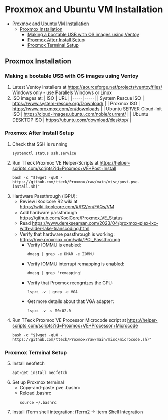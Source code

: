 # Proxmox and Ubuntu VM Installation 
- [Proxmox and Ubuntu VM Installation](#proxmox-and-ubuntu-vm-installation)
  - [Proxmox Installation](#proxmox-installation)
    - [Making a bootable USB with OS images using Ventoy](#making-a-bootable-usb-with-os-images-using-ventoy)
    - [Proxmox After Install Setup](#proxmox-after-install-setup)
    - [Proxmox Terminal Setup](#proxmox-terminal-setup)

## Proxmox Installation
### Making a bootable USB with OS images using Ventoy
1) Latest Ventoy installers at https://sourceforge.net/projects/ventoy/files/ Windows only - use Parallels Windows or Linux
2) ISO images at:
   | ISO | URL |
   |-----|-----|
   | System Rescue ISO | https://www.system-rescue.org/Download/ |
   | Proxmox ISO | https://www.proxmox.com/en/downloads |
   | Ubuntu SERVER Cloud-Init ISO | https://cloud-images.ubuntu.com/noble/current/ |
   | Ubuntu DESKTOP ISO | https://ubuntu.com/download/desktop/ |

### Proxmox After Install Setup
1) Check that SSH is running
   ```
   systemctl status ssh.service
   ```
2) Run TTeck Proxmox VE Helper-Scripts at https://helper-scripts.com/scripts?id=Proxmox+VE+Post+Install
   ```
   bash -c "$(wget -qLO - https://github.com/tteck/Proxmox/raw/main/misc/post-pve-install.sh)"
   ```
3) Hardware Passthrough (iGPU):
   - Review iKoolcore R2 wiki at https://wiki.ikoolcore.com/#/R2/en/FAQs/VM
   - Add hardware passthrough https://github.com/KoolCore/Proxmox_VE_Status
   - Read https://www.derekseaman.com/2023/04/proxmox-plex-lxc-with-alder-lake-transcoding.html
   - Verify that hardware passthrough is working: https://pve.proxmox.com/wiki/PCI_Passthrough
      - Verify IOMMU is enabled:
        ```
        dmesg | grep -e DMAR -e IOMMU
        ```
      - Verify IOMMU interrupt remapping is enabled:
        ```
        dmesg | grep 'remapping'
        ```
      - Verify that Proxmox recognizes the GPU:
        ```
        lspci -v | grep -e VGA
        ```
      - Get more details about that VGA adapter:
        ```
        lspci -v -s 00:02.0
        ```
4) Run TTeck Proxmox VE Processor Microcode script at https://helper-scripts.com/scripts?id=Proxmox+VE+Processor+Microcode
   ```
   bash -c "$(wget -qLO - https://github.com/tteck/Proxmox/raw/main/misc/microcode.sh)"
   ```
### Proxmox Terminal Setup
5) Install neofetch
   ```
   apt-get install neofetch
   ```
6) Set up Proxmox terminal
    - Copy-and-paste pve .bashrc
    - Reload .bashrc
      ```
      source ~/.bashrc
      ```
7) Install iTerm shell integration: iTerm2 → Iterm Shell Integration

